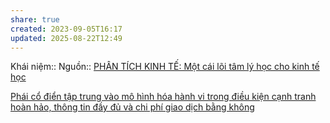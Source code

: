 ```yaml
---
share: true
created: 2023-09-05T16:17
updated: 2025-08-22T12:49
---
```

Khái niệm:: 
Nguồn:: [PHÂN TÍCH KINH TẾ: Một cái lõi tâm lý học cho kinh tế học](http://www.phantichkinhte123.com/2018/09/mot-cai-loi-tam-ly-hoc-cho-kinh-te-hoc.html)

[Phái cổ điển tập trung vào mô hình hóa hành vi trong điều kiện cạnh tranh hoàn hảo, thông tin đầy đủ và chi phí giao dịch bằng không](../L%E1%BB%8Bch%20s%E1%BB%AD,%20tri%E1%BA%BFt%20h%E1%BB%8Dc,%20ch%C3%ADnh%20tr%E1%BB%8B,%20x%C3%A3%20h%E1%BB%99i%20h%E1%BB%8Dc%20trong%20kinh%20t%E1%BA%BF/Tr%C6%B0%E1%BB%9Dng%20ph%C3%A1i/Ti%E1%BB%81n%20c%E1%BB%95%20%C4%91i%E1%BB%83n%20v%C3%A0%20c%E1%BB%95%20%C4%91i%E1%BB%83n/C%E1%BB%95%20%C4%91i%E1%BB%83n/Ph%C3%A1i%20c%E1%BB%95%20%C4%91i%E1%BB%83n%20t%E1%BA%ADp%20trung%20v%C3%A0o%20m%C3%B4%20h%C3%ACnh%20h%C3%B3a%20h%C3%A0nh%20vi%20trong%20%C4%91i%E1%BB%81u%20ki%E1%BB%87n%20c%E1%BA%A1nh%20tranh%20ho%C3%A0n%20h%E1%BA%A3o,%20th%C3%B4ng%20tin%20%C4%91%E1%BA%A7y%20%C4%91%E1%BB%A7%20v%C3%A0%20chi%20ph%C3%AD%20giao%20d%E1%BB%8Bch%20b%E1%BA%B1ng%20kh%C3%B4ng.md)
